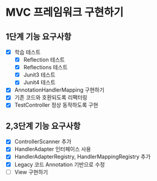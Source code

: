 # MVC 프레임워크 구현하기

## 1단계 기능 요구사항
- [x] 학습 테스트
  - [x] Reflection 테스트
  - [x] Reflections 테스트
  - [x] Junit3 테스트
  - [x] Junit4 테스트
- [x] AnnotationHandlerMapping 구현하기
- [x] 기존 코드와 호환되도록 리팩터링
- [x] TestController 정상 동작하도록 구현

## 2,3단계 기능 요구사항
- [x] ControllerScanner 추가
- [x] HandlerAdapter 인터페이스 사용
- [x] HandlerAdapterRegistry, HandlerMappingRegistry 추가
- [x] Legacy 코드 Annotation 기반으로 수정
- [ ] View 구현하기
